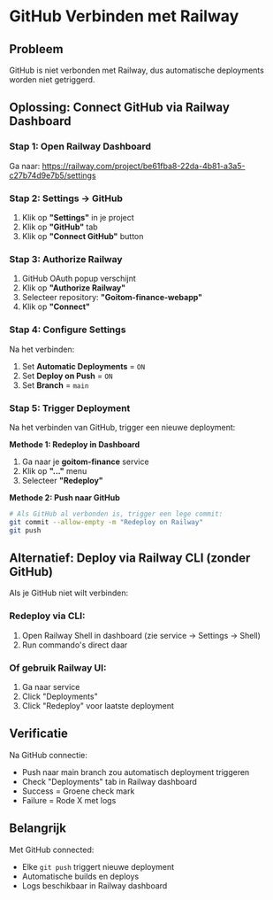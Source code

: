 # GitHub Verbinden met Railway

## Probleem
GitHub is niet verbonden met Railway, dus automatische deployments worden niet getriggerd.

## Oplossing: Connect GitHub via Railway Dashboard

### Stap 1: Open Railway Dashboard
Ga naar: https://railway.com/project/be61fba8-22da-4b81-a3a5-c27b74d9e7b5/settings

### Stap 2: Settings → GitHub
1. Klik op **"Settings"** in je project
2. Klik op **"GitHub"** tab
3. Klik op **"Connect GitHub"** button

### Stap 3: Authorize Railway
1. GitHub OAuth popup verschijnt
2. Klik op **"Authorize Railway"**
3. Selecteer repository: **"Goitom-finance-webapp"**
4. Klik op **"Connect"**

### Stap 4: Configure Settings
Na het verbinden:
1. Set **Automatic Deployments** = `ON`
2. Set **Deploy on Push** = `ON`
3. Set **Branch** = `main`

### Stap 5: Trigger Deployment
Na het verbinden van GitHub, trigger een nieuwe deployment:

**Methode 1: Redeploy in Dashboard**
1. Ga naar je **goitom-finance** service
2. Klik op **"..."** menu
3. Selecteer **"Redeploy"**

**Methode 2: Push naar GitHub**
```bash
# Als GitHub al verbonden is, trigger een lege commit:
git commit --allow-empty -m "Redeploy on Railway"
git push
```

## Alternatief: Deploy via Railway CLI (zonder GitHub)

Als je GitHub niet wilt verbinden:

### Redeploy via CLI:
1. Open Railway Shell in dashboard (zie service → Settings → Shell)
2. Run commando's direct daar

### Of gebruik Railway UI:
1. Ga naar service
2. Click "Deployments" 
3. Click "Redeploy" voor laatste deployment

## Verificatie
Na GitHub connectie:
- Push naar main branch zou automatisch deployment triggeren
- Check "Deployments" tab in Railway dashboard
- Success = Groene check mark
- Failure = Rode X met logs

## Belangrijk
Met GitHub connected:
- Elke `git push` triggert nieuwe deployment
- Automatische builds en deploys
- Logs beschikbaar in Railway dashboard


